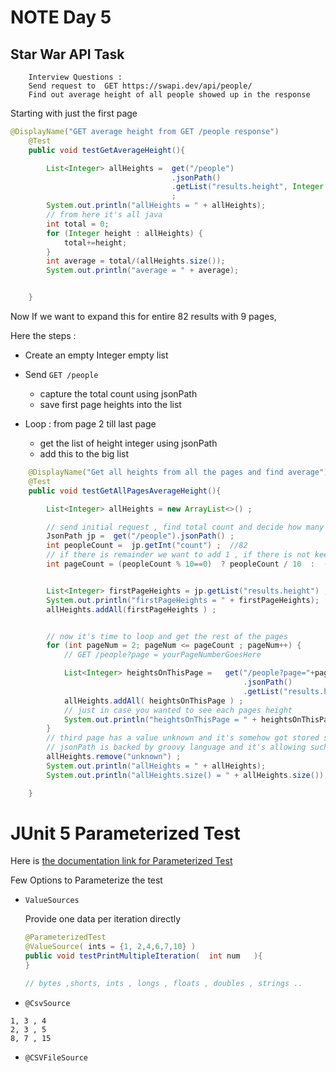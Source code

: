 # NOTE Day 5 

##  Star War API Task 
```
    Interview Questions :
    Send request to  GET https://swapi.dev/api/people/
    Find out average height of all people showed up in the response
```
Starting with just the first page 
```java
@DisplayName("GET average height from GET /people response")
    @Test
    public void testGetAverageHeight(){

        List<Integer> allHeights =  get("/people")
                                    .jsonPath()
                                    .getList("results.height", Integer.class)
                                    ;
        System.out.println("allHeights = " + allHeights);
        // from here it's all java
        int total = 0;
        for (Integer height : allHeights) {
            total+=height;
        }
        int average = total/(allHeights.size());
        System.out.println("average = " + average);


    }
```

Now If we want to expand this for entire 82 results with 9 pages, 

Here the steps : 
* Create an empty Integer empty list
* Send `GET /people` 
    * capture the total count using jsonPath
    * save first page heights into the list

* Loop : from page 2 till last page 
    * get the list of height integer using jsonPath 
    * add this to the big list

```java
    @DisplayName("Get all heights from all the pages and find average")
    @Test
    public void testGetAllPagesAverageHeight(){

        List<Integer> allHeights = new ArrayList<>() ;

        // send initial request , find total count and decide how many pages exists
        JsonPath jp =  get("/people").jsonPath() ;
        int peopleCount =  jp.getInt("count") ;  //82
        // if there is remainder we want to add 1 , if there is not keep it as is
        int pageCount = (peopleCount % 10==0)  ? peopleCount / 10  :  (peopleCount / 10)+1 ;


        List<Integer> firstPageHeights = jp.getList("results.height") ;
        System.out.println("firstPageHeights = " + firstPageHeights);
        allHeights.addAll(firstPageHeights ) ;


        // now it's time to loop and get the rest of the pages
        for (int pageNum = 2; pageNum <= pageCount ; pageNum++) {
            // GET /people?page = yourPageNumberGoesHere

            List<Integer> heightsOnThisPage =   get("/people?page="+pageNum )
                                                    .jsonPath()
                                                    .getList("results.height");
            allHeights.addAll( heightsOnThisPage ) ;
            // just in case you wanted to see each pages height
            System.out.println("heightsOnThisPage = " + heightsOnThisPage);
        }
        // third page has a value unknown and it's somehow got stored since getList get all all
        // jsonPath is backed by groovy language and it's allowing such value here so we will remove it
        allHeights.remove("unknown") ;
        System.out.println("allHeights = " + allHeights);
        System.out.println("allHeights.size() = " + allHeights.size());

    }

```

# JUnit 5 Parameterized Test

Here is [the documentation link for Parameterized Test](https://junit.org/junit5/docs/current/user-guide/#writing-tests-parameterized-tests)

Few Options to Parameterize the test 
* `ValueSources` 
  
  Provide one data per iteration directly
    ```java
    @ParameterizedTest
    @ValueSource( ints = {1, 2,4,6,7,10} )
    public void testPrintMultipleIteration(  int num   ){
    }
    
  // bytes ,shorts, ints , longs , floats , doubles , strings ..
    ```

* `@CsvSource`
```csv
1, 3 , 4 
2, 3 , 5 
8, 7 , 15 
```



* `@CSVFileSource`
    


